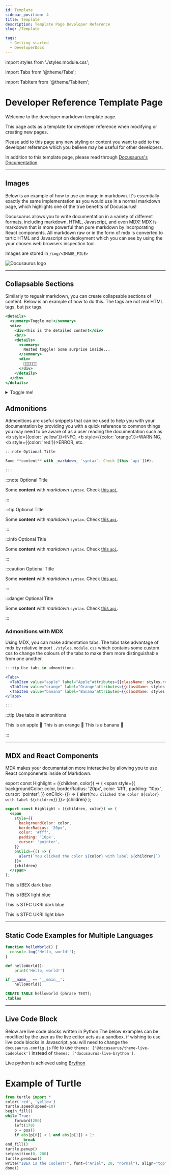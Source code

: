 ```yaml
---
id: Template
sidebar_position: 4
title: Template
description: Template Page Developer Reference
slug: /Template

tags:
  - Getting started
  - DeveloperDocs
---
```

import styles from './styles.module.css';

import Tabs from '@theme/Tabs';

import TabItem from '@theme/TabItem';

# Developer Reference Template Page

Welcome to the developer markdown template page.

This page acts as a template for developer reference when modifying or creating new pages.

Please add to this page any new styling or content you want to add to the developer reference which you believe may be useful for other developers.

In addition to this template page, please read through [Docusaurus's Documentation](https://docusaurus.io/docs)

---

## Images

Below is an example of how to use an image in markdown. It's essentially exactly the same implementation as you would use in a normal markdown page, which highlights one of the true benefits of Docusaurus! 

Docusuarus allows you to write documentation in a variety of different formats, including markdown, HTML, Javascript, and even MDX! MDX is markdown that is more powerful than pure markdown by incorporating React components. All markdown raw or in the form of mdx is converted to tartic HTML and Javascript on deployment which you can see by using the your chosen web browsers inspection tool.

Images are stored in `/img/<IMAGE_FILE>`

![Docusaurus logo](/img/docusaurus.png)

---

## Collapsable Sections

Similarly to regualr markdown, you can create collapsable sections of content. Below is an example of how to do this.
The tags are not real HTML tags, but jsx tags.

```jsx
<details>
  <summary>Toggle me!</summary>
  <div>
    <div>This is the detailed content</div>
    <br/>
    <details>
      <summary>
        Nested toggle! Some surprise inside...
      </summary>
      <div>
        🐐🐐🐐🐐🐐🐐
      </div>
    </details>
  </div>
</details>
```

<details>
  <summary>Toggle me!</summary>
  <div>
    <div>This is the detailed content</div>
    <br/>
    <details>
      <summary>
        Nested toggle! Some surprise inside...
      </summary>
      <div>
        🐐🐐🐐🐐🐐🐐
      </div>
    </details>
  </div>
</details>

## Admonitions

Admonitions are useful snippets that can be used to help you with your documentation by providing you with a quick reference to common things you may need to be aware of as a user reading the documentation such as <b style={{color: 'yellow'}}>INFO</b>, <b style={{color: 'orange'}}>WARNING</b>, <b style={{color: 'red'}}>ERROR</b>, etc.


```jsx
:::note Optional Title

Some **content** with _markdown_ `syntax`. Check [this `api`](#).

:::
```

:::note Optional Title

Some **content** with _markdown_ `syntax`. Check [this `api`](#).

:::

:::tip Optional Title

Some **content** with _markdown_ `syntax`. Check [this `api`](#).

:::

:::info Optional Title

Some **content** with _markdown_ `syntax`. Check [this `api`](#).

:::

:::caution Optional Title

Some **content** with _markdown_ `syntax`. Check [this `api`](#).

:::

:::danger Optional Title

Some **content** with _markdown_ `syntax`. Check [this `api`](#).

:::


### Admonitions with MDX
Using MDX, you can make admontation tabs. The tabs take advantage of mdx by relative import `./styles.module.css` which contains some custom css to change the colours of the tabs to make them more distinguishable from one another.

```jsx
:::tip Use tabs in admonitions

<Tabs>
  <TabItem value="apple" label="Apple"attributes={{className: styles.red}}>This is an apple 🍎</TabItem>
  <TabItem value="orange" label="Orange"attributes={{className: styles.orange}}>This is an orange 🍊</TabItem>
  <TabItem value="banana" label="Banana"attributes={{className: styles.yellow}}>This is a banana 🍌</TabItem>
</Tabs>

:::
```

:::tip Use tabs in admonitions

<Tabs>
  <TabItem value="apple" label="Apple"attributes={{className: styles.red}}>This is an apple 🍎</TabItem>
  <TabItem value="orange" label="Orange"attributes={{className: styles.orange}}>This is an orange 🍊</TabItem>
  <TabItem value="banana" label="Banana"attributes={{className: styles.yellow}}>This is a banana 🍌</TabItem>
</Tabs>

:::

---

## MDX and React Components

MDX makes your documantation more interactive by allowing you to use React componenets inside of Markdown.

export const Highlight = ({children, color}) => (
  <span
    style={{
      backgroundColor: color,
      borderRadius: '20px',
      color: '#fff',
      padding: '10px',
      cursor: 'pointer',
    }}
    onClick={() => {
      alert(`You clicked the color ${color} with label ${children}`)
    }}>
    {children}
  </span>
);

```jsx
export const Highlight = ({children, color}) => (
  <span
    style={{
      backgroundColor: color,
      borderRadius: '20px',
      color: '#fff',
      padding: '10px',
      cursor: 'pointer',
    }}
    onClick={() => {
      alert(`You clicked the color ${color} with label ${children}`)
    }}>
    {children}
  </span>
);
```

This is <Highlight color="#0268aa">IBEX dark blue</Highlight>
 
This is <Highlight color="#00b2e2">IBEX light blue</Highlight>

This is <Highlight color="#002e87">STFC UKRI dark blue</Highlight>

This is <Highlight color="#1c5cf8">STFC UKRI light blue</Highlight>

---

## Static Code Examples for Multiple Languages

<Tabs>
<TabItem value="js" label="JavaScript">

```jsx title="src/components/HelloDocusaurus.js"
function helloWorld() {
  console.log('Hello, world!');
}
```

</TabItem>
<TabItem value="py" label="Python">

```py title="src/components/HelloDocusaurus.py"
def helloWorld():
    print('Hello, world!')

if __name__ == '__main__':
    helloWorld()
```

</TabItem>
<TabItem value="sql" label="SQL">

```sql
CREATE TABLE helloworld (phrase TEXT);
.tables
```
</TabItem>
</Tabs>

---

## Live Code Block

Below are live code blocks written in Python 
The below examples can be modified by the user as the live editor acts as a sandbox. if wishing to use live code blocks in Javascript, you will need to change the `docusaurus.config.js` file to use `themes: ['@docusaurus/theme-live-codeblock']` instead of `themes: ['docusaurus-live-brython']`. 

Live python is achieved using [Brython](https://github.com/lebalz/docusaurus-live-brython)


# Example of Turtle

```py live_py
from turtle import *
color('red', 'yellow')
turtle.speed(speed=10)
begin_fill()
while True:
    forward(200)
    left(170)
    p = pos()
    if abs(p[0]) < 1 and abs(p[1]) < 1:
        break
end_fill()
turtle.penup()
setposition(0, 200)
turtle.pendown()
write("IBEX is the Coolest!", font=("Arial", 20, "normal"), align="top")
done()
```
